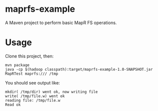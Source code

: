 maprfs-example
===

A Maven project to perform basic MapR FS operations.

Usage
===

Clone this project, then:

```
mvn package
java -cp $(hadoop classpath):target/maprfs-example-1.0-SNAPSHOT.jar MapRTest maprfs:/// /tmp
```

You should see output like:

```
mkdir( /tmp/dir) went ok, now writing file
write( /tmp/file.w) went ok
reading file: /tmp/file.w
Read ok
```
